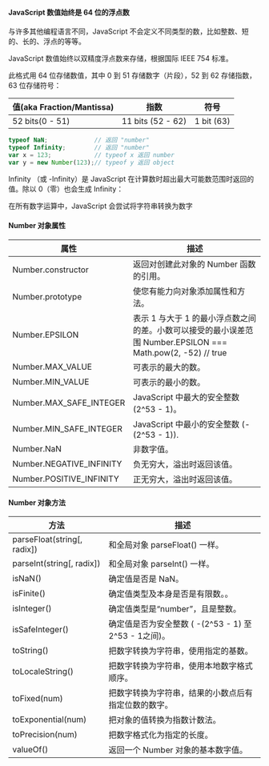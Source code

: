 #### JavaScript 数值始终是 64 位的浮点数
与许多其他编程语言不同，JavaScript 不会定义不同类型的数，比如整数、短的、长的、浮点的等等。

JavaScript 数值始终以双精度浮点数来存储，根据国际 IEEE 754 标准。

此格式用 64 位存储数值，其中 0 到 51 存储数字（片段），52 到 62 存储指数，63 位存储符号：

| 值(aka Fraction/Mantissa) | 	指数	         | 符号 |
| ---                       | ---                | ---                     |
| 52 bits(0 - 51)           | 11 bits (52 - 62)	 | 1 bit (63) |

```js
typeof NaN;             // 返回 "number"
typeof Infinity;        // 返回 "number"
var x = 123;            // typeof x 返回 number
var y = new Number(123);// typeof y 返回 object

```
Infinity （或 -Infinity）是 JavaScript 在计算数时超出最大可能数范围时返回的值。除以 0（零）也会生成 Infinity：

在所有数字运算中，JavaScript 会尝试将字符串转换为数字

#### Number 对象属性

| 属性	            | 描述                     |
| ---               | ---                     |
| Number.constructor	    | 返回对创建此对象的 Number 函数的引用。 |
| Number.prototype	        | 使您有能力向对象添加属性和方法。 |
| Number.EPSILON	        | 表示 1 与大于 1 的最小浮点数之间的差。小数可以接受的最小误差范围 Number.EPSILON === Math.pow(2, -52) // true|
| Number.MAX_VALUE	        | 可表示的最大的数。 |
| Number.MIN_VALUE	        | 可表示的最小的数。 |
| Number.MAX_SAFE_INTEGER	| JavaScript 中最大的安全整数 (2^53 - 1)。 |
| Number.MIN_SAFE_INTEGER	| JavaScript 中最小的安全整数 (-(2^53 - 1)). |
| Number.NaN	            | 非数字值。 |
| Number.NEGATIVE_INFINITY	| 负无穷大，溢出时返回该值。 |
| Number.POSITIVE_INFINITY	| 正无穷大，溢出时返回该值。 |

#### Number 对象方法

| 方法	                      | 描述                     |
| ---                         | ---                     |
| parseFloat(string\[, radix])| 和全局对象 parseFloat() 一样。 |
| parseInt(string\[, radix])  | 和全局对象 parseInt() 一样。 |
| isNaN()	                  | 确定值是否是 NaN。 |
| isFinite()	              | 确定值类型及本身是否是有限数。。 |
| isInteger()	              | 确定值类型是“number”，且是整数。 |
| isSafeInteger()	          | 确定值是否为安全整数 ( -(2^53 - 1) 至 2^53 - 1之间)。 |
| toString()	              | 把数字转换为字符串，使用指定的基数。 |
| toLocaleString()	          | 把数字转换为字符串，使用本地数字格式顺序。 |
| toFixed(num)	              | 把数字转换为字符串，结果的小数点后有指定位数的数字。 |
| toExponential(num)	      | 把对象的值转换为指数计数法。 |
| toPrecision(num)	          | 把数字格式化为指定的长度。 |
| valueOf()	                  | 返回一个 Number 对象的基本数字值。 |